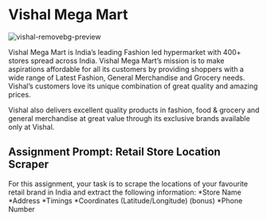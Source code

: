 # Vishal Mega Mart

![vishal-removebg-preview](https://user-images.githubusercontent.com/93968656/230025124-746453b9-d180-486e-aff5-0b91e647c339.png)

Vishal Mega Mart is India’s leading Fashion led hypermarket with 400+ stores spread across India. Vishal Mega Mart’s mission is to make aspirations affordable for all its customers by providing shoppers with a wide range of Latest Fashion, General Merchandise and Grocery needs. Vishal’s customers love its unique combination of great quality and amazing prices.

Vishal also delivers excellent quality products in fashion, food & grocery and general merchandise at great value through its exclusive brands available only at Vishal.

## Assignment Prompt: Retail Store Location Scraper
For this assignment, your task is to scrape the locations of your
favourite retail brand in India and extract the following information:
*Store Name
*Address
*Timings
*Coordinates (Latitude/Longitude) (bonus)
*Phone Number



